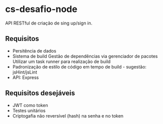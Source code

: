 # cs-desafio-node
API RESTful de criação de sing up/sign in.
  
## Requisitos
- Persitência de dados
- Sistema de build Gestão de dependências via gerenciador de pacotes Utilizar um task runner para realização de build
- Padronização de estilo de código em tempo de build - sugestão: jsHint/jsLint  
- API: Express  
 
## Requisitos desejáveis
- JWT como token
- Testes unitários
- Criptogafia não reversível (hash) na senha e no token  

